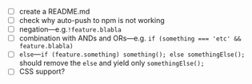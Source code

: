 - [ ] create a README.md
- [ ] check why auto-push to npm is not working
- [ ] negation—e.g.```!feature.blabla```
- [ ] combination with ANDs and ORs—e.g. ```if (something === 'etc' && feature.blabla)```
- [ ] ```else```—```if (feature.something) something(); else somethingElse();``` should remove the ```else``` and yield only ```somethingElse();```
- [ ] CSS support?